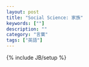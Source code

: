 ```yaml
---
layout: post
title: "Social Science: 家族"
keywords: [""]
description: ""
category: "言葉"
tags: ["英語"]
---
```

{% include JB/setup %}



